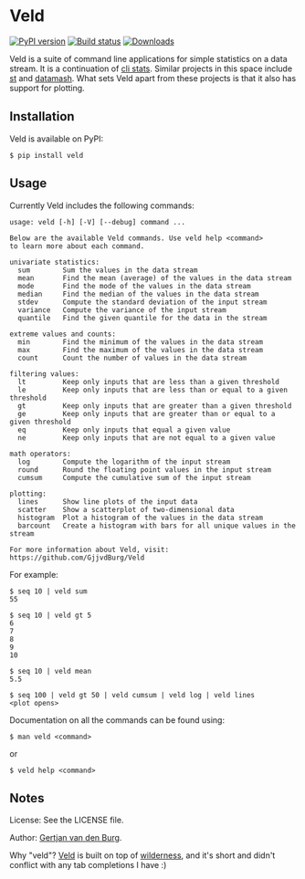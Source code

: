 # Veld

[![PyPI version](https://badge.fury.io/py/Veld.svg)](https://pypi.org/project/Veld)
[![Build status](https://github.com/GjjvdBurg/Veld/workflows/build/badge.svg)](https://github.com/GjjvdBurg/Veld/actions)
[![Downloads](https://pepy.tech/badge/Veld)](https://pepy.tech/project/Veld)

Veld is a suite of command line applications for simple statistics on a data 
stream. It is a continuation of [cli 
stats](https://github.com/GjjvdBurg/cli_stats). Similar projects in this space 
include [st](https://github.com/nferraz/st) and 
[datamash](https://www.gnu.org/software/datamash/). What sets Veld apart from 
these projects is that it also has support for plotting.

## Installation

Veld is available on PyPI:

```
$ pip install veld
```

## Usage

Currently Veld includes the following commands:
```
usage: veld [-h] [-V] [--debug] command ...

Below are the available Veld commands. Use veld help <command>
to learn more about each command.

univariate statistics:
  sum        Sum the values in the data stream
  mean       Find the mean (average) of the values in the data stream
  mode       Find the mode of the values in the data stream
  median     Find the median of the values in the data stream
  stdev      Compute the standard deviation of the input stream
  variance   Compute the variance of the input stream
  quantile   Find the given quantile for the data in the stream

extreme values and counts:
  min        Find the minimum of the values in the data stream
  max        Find the maximum of the values in the data stream
  count      Count the number of values in the data stream

filtering values:
  lt         Keep only inputs that are less than a given threshold
  le         Keep only inputs that are less than or equal to a given threshold
  gt         Keep only inputs that are greater than a given threshold
  ge         Keep only inputs that are greater than or equal to a given threshold
  eq         Keep only inputs that equal a given value
  ne         Keep only inputs that are not equal to a given value

math operators:
  log        Compute the logarithm of the input stream
  round      Round the floating point values in the input stream
  cumsum     Compute the cumulative sum of the input stream

plotting:
  lines      Show line plots of the input data
  scatter    Show a scatterplot of two-dimensional data
  histogram  Plot a histogram of the values in the data stream
  barcount   Create a histogram with bars for all unique values in the stream

For more information about Veld, visit:
https://github.com/GjjvdBurg/Veld
```

For example:
```
$ seq 10 | veld sum
55

$ seq 10 | veld gt 5
6
7
8
9
10

$ seq 10 | veld mean
5.5

$ seq 100 | veld gt 50 | veld cumsum | veld log | veld lines
<plot opens>
```

Documentation on all the commands can be found using:
```
$ man veld <command>
```
or
```
$ veld help <command>
```

## Notes

License: See the LICENSE file.

Author: [Gertjan van den Burg][gertjan].

Why "veld"? [Veld](https://en.wikipedia.org/wiki/Veld) is built on top of 
[wilderness](https://github.com/GjjvdBurg/wilderness), and it's short and 
didn't conflict with any tab completions I have :)

[gertjan]: https://gertjanvandenburg.com
